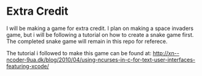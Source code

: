 # Extra Credit
I will be making a game for extra credit.
I plan on making a space invaders game, 
but i will be following a tutorial on how 
to create a snake game first. The completed
snake game will remain in this repo for referece.

The tutorial i followed to make this game can be 
found at:
http://xn--ncoder-9ua.dk/blog/2010/04/using-ncurses-in-c-for-text-user-interfaces-featuring-xcode/


